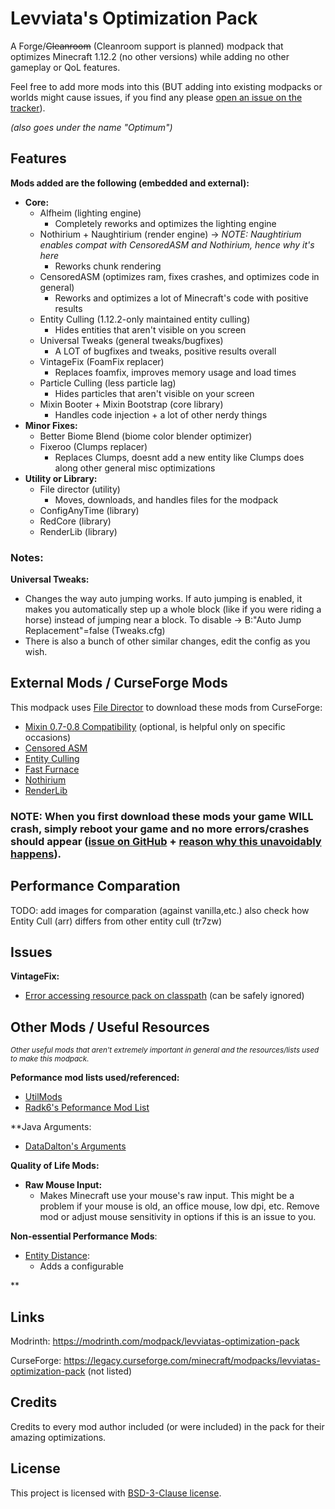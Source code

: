 # Levviata's Optimization Pack
A Forge/~~Cleanroom~~ (Cleanroom support is planned) modpack that optimizes Minecraft 1.12.2 (no other versions) while adding no other gameplay or QoL features.

Feel free to add more mods into this (BUT adding into existing modpacks or worlds might cause issues, if you find any please [open an issue on the tracker](https://github.com/Levviata/Levviatas-Optimization-Pack/issues)).

_(also goes under the name "Optimum")_

## Features
**Mods added are the following (embedded and external):**
- **Core:**
  - Alfheim (lighting engine)
    - Completely reworks and optimizes the lighting engine 
  - Nothirium + Naughtirium (render engine) -> _NOTE: Naughtirium enables compat with CensoredASM and Nothirium, hence why it's here_
    - Reworks chunk rendering
  - CensoredASM (optimizes ram, fixes crashes, and optimizes code in general)
    - Reworks and optimizes a lot of Minecraft's code with positive results
  - Entity Culling (1.12.2-only maintained entity culling)
    - Hides entities that aren't visible on you screen
  - Universal Tweaks (general tweaks/bugfixes)
    - A LOT of bugfixes and tweaks, positive results overall
  - VintageFix (FoamFix replacer)
    - Replaces foamfix, improves memory usage and load times
  - Particle Culling (less particle lag)
    - Hides particles that aren't visible on your screen
  - Mixin Booter + Mixin Bootstrap (core library)
    - Handles code injection + a lot of other nerdy things
- **Minor Fixes:**
  - Better Biome Blend (biome color blender optimizer)
  - Fixeroo (Clumps replacer)
    - Replaces Clumps, doesnt add a new entity like Clumps does along other general misc optimizations
- **Utility or Library:**
  - File director (utility)
    - Moves, downloads, and handles files for the modpack
  - ConfigAnyTime (library)
  - RedCore (library)
  - RenderLib (library)

### Notes:

**Universal Tweaks:**
- Changes the way auto jumping works. If auto jumping is enabled, it makes you automatically step up a whole block (like if you were riding a horse) instead of jumping near a block. To disable -> B:"Auto Jump Replacement"=false (Tweaks.cfg)
- There is also a bunch of other similar changes, edit the config as you wish.

## External Mods / CurseForge Mods
This modpack uses [File Director](https://modrinth.com/mod/filedirector) to download these mods from CurseForge:
- [Mixin 0.7-0.8 Compatibility](https://www.curseforge.com/minecraft/mc-mods/mixin-0-7-0-8-compatibility) (optional, is helpful only on specific occasions)
- [Censored ASM](https://www.curseforge.com/minecraft/mc-mods/lolasm)
- [Entity Culling](https://www.curseforge.com/minecraft/mc-mods/entity-culling)
- [Fast Furnace](https://www.curseforge.com/minecraft/mc-mods/fastfurnace)
- [Nothirium](https://www.curseforge.com/minecraft/mc-mods/nothirium)
- [RenderLib](https://www.curseforge.com/minecraft/mc-mods/renderlib)

### NOTE: When you first download these mods your game WILL crash, simply reboot your game and no more errors/crashes should appear ([issue on GitHub](https://github.com/TerraFirmaCraft-The-Final-Frontier/FileDirector/issues/31) + [reason why this unavoidably happens](https://github.com/Levviata/Levviatas-Optimization-Pack-public/blob/72e72c417410e9ee3f867704bf0cac6d576c6bf1/Misc/filedirectorissue.png)).

## Performance Comparation
TODO: add images for comparation (against vanilla,etc.)
also check how Entity Cull (arr) differs from other entity cull (tr7zw)

## Issues
**VintageFix:**
- [Error accessing resource pack on classpath](https://github.com/embeddedt/VintageFix/issues/117) (can be safely ignored)

## Other Mods / Useful Resources
<sub>_Other useful mods that aren't extremely important in general and the resources/lists used to make this modpack._</sub>

**Peformance mod lists used/referenced:**
- [UtilMods](https://github.com/TheUsefulLists/UsefulMods/)
- [Radk6's Peformance Mod List](https://github.com/Radk6/MC-Optimization-Guide)

**Java Arguments:
- [DataDalton's Arguments](https://github.com/DataDalton/Minecraft-Performance-Guide/blob/fe8d8fbfebe129a38a67c56d5452e871e48580bc/Java%20Arguments/README.md)

**Quality of Life Mods:**
- **Raw Mouse Input:**
  - Makes Minecraft use your mouse's raw input. This might be a problem if your mouse is old, an office mouse, low dpi, etc. Remove mod or adjust mouse sensitivity in options if this is an issue to you.

**Non-essential Performance Mods**:
- [Entity Distance](https://www.curseforge.com/minecraft/mc-mods/entity-distance-1-12-2):
  - Adds a configurable

**

## Links
Modrinth: https://modrinth.com/modpack/levviatas-optimization-pack

CurseForge: https://legacy.curseforge.com/minecraft/modpacks/levviatas-optimization-pack (not listed)

## Credits

Credits to every mod author included (or were included) in the pack for their amazing optimizations.

## License
This project is licensed with [BSD-3-Clause license](https://github.com/Levviata/Levviatas-Optimization-Pack-public?tab=BSD-3-Clause-1-ov-file#readme).
